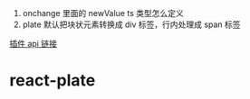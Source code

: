 1. onchange 里面的 newValue ts 类型怎么定义
2. plate 默认把块状元素转换成 div 标签，行内处理成 span 标签

[插件 api 链接](https://plate-api.udecode.io/)
# react-plate
